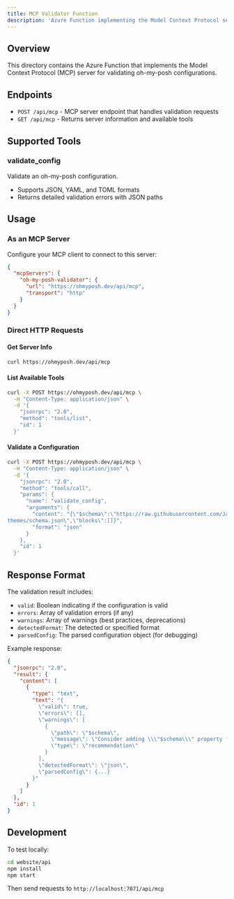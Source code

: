 ```yaml
---
title: MCP Validator Function
description: 'Azure Function implementing the Model Context Protocol server for validating oh-my-posh configurations'
---
```


## Overview

This directory contains the Azure Function that implements the Model Context Protocol (MCP) server for
validating oh-my-posh configurations.

## Endpoints

- `POST /api/mcp` - MCP server endpoint that handles validation requests
- `GET /api/mcp` - Returns server information and available tools

## Supported Tools

### validate_config

Validate an oh-my-posh configuration.

- Supports JSON, YAML, and TOML formats
- Returns detailed validation errors with JSON paths

## Usage

### As an MCP Server

Configure your MCP client to connect to this server:

```json
{
  "mcpServers": {
    "oh-my-posh-validator": {
      "url": "https://ohmyposh.dev/api/mcp",
      "transport": "http"
    }
  }
}
```

### Direct HTTP Requests

#### Get Server Info

```bash
curl https://ohmyposh.dev/api/mcp
```

#### List Available Tools

```bash
curl -X POST https://ohmyposh.dev/api/mcp \
  -H "Content-Type: application/json" \
  -d '{
    "jsonrpc": "2.0",
    "method": "tools/list",
    "id": 1
  }'
```

#### Validate a Configuration

```bash
curl -X POST https://ohmyposh.dev/api/mcp \
  -H "Content-Type: application/json" \
  -d '{
    "jsonrpc": "2.0",
    "method": "tools/call",
    "params": {
      "name": "validate_config",
      "arguments": {
        "content": "{\"$schema\":\"https://raw.githubusercontent.com/JanDeDobbeleer/oh-my-posh/main/
themes/schema.json\",\"blocks\":[]}",
        "format": "json"
      }
    },
    "id": 1
  }'
```

## Response Format

The validation result includes:

- `valid`: Boolean indicating if the configuration is valid
- `errors`: Array of validation errors (if any)
- `warnings`: Array of warnings (best practices, deprecations)
- `detectedFormat`: The detected or specified format
- `parsedConfig`: The parsed configuration object (for debugging)

Example response:

```json
{
  "jsonrpc": "2.0",
  "result": {
    "content": [
      {
        "type": "text",
        "text": "{
          \"valid\": true,
          \"errors\": [],
          \"warnings\": [
            {
              \"path\": \"$schema\",
              \"message\": \"Consider adding \\\"$schema\\\" property for better editor support.\",
              \"type\": \"recommendation\"
            }
          ],
          \"detectedFormat\": \"json\",
          \"parsedConfig\": {...}
        }"
      }
    ]
  },
  "id": 1
}
```

## Development

To test locally:

```bash
cd website/api
npm install
npm start
```

Then send requests to `http://localhost:7071/api/mcp`
